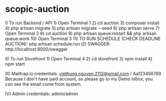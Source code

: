 # scopic-auction
I) To run Backend / API
	1) Open Terminal 1
	2) cd auction
	3) composer install
	4) php artisan migrate
	5) php artisan migrate --seed
	6) php artisan serve
	7) Open Terminal 2
	8) cd auction
	9) php artisan queue:restart && php artisan queue:work
	10) Open Terminal 3
	11) TO RUN SCHEDULE (CHECK DEADLINE AUCTION): php artisan schedule:run
	l2) SWAGGER: http://localhost:8000/swagger

II) To run Storefront
	1) Open Terminal 4
	2) cd storefront
	3) npm install
	4) npm start
	
III) Mailtrap.io credentials:
	viethung.nguyen.2112@gmail.com / Aa123456789
	Because I don't have paid account, so please go to my Demo Inbox, you can see the email come from system.
	
IV) Admin credentials:
	admin/admin